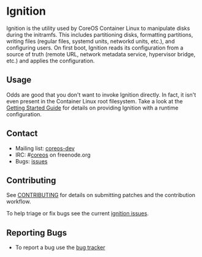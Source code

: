 # Ignition

Ignition is the utility used by CoreOS Container Linux to manipulate disks during the initramfs. This includes partitioning disks, formatting partitions, writing files (regular files, systemd units, networkd units, etc.), and configuring users. On first boot, Ignition reads its configuration from a source of truth (remote URL, network metadata service, hypervisor bridge, etc.) and applies the configuration.

## Usage

Odds are good that you don't want to invoke Ignition directly. In fact, it isn't even present in the Container Linux root filesystem. Take a look at the [Getting Started Guide][getting started] for details on providing Ignition with a runtime configuration.

## Contact

- Mailing list: [coreos-dev](https://groups.google.com/forum/?hl=en#!forum/coreos-dev)
- IRC: #[coreos](irc://irc.freenode.org:6667/#coreos) on freenode.org
- Bugs: [issues][issues]

## Contributing

See [CONTRIBUTING](CONTRIBUTING.md) for details on submitting patches and the contribution workflow.

To help triage or fix bugs see the current [ignition issues](https://github.com/coreos/bugs/labels/component%2Fignition).

## Reporting Bugs

- To report a bug use the [bug tracker][issues]

[getting started]: doc/getting-started.md
[issues]: https://github.com/coreos/bugs/issues/new?labels=component/ignition
